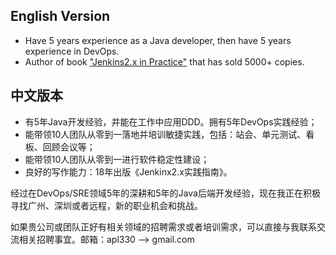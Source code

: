 
## English Version
- Have 5 years experience as a Java developer, then have 5 years experience in DevOps.
- Author of book ["Jenkins2.x in Practice"](https://item.jd.com/46026668231.html) that has sold 5000+ copies.

## 中文版本
- 有5年Java开发经验，并能在工作中应用DDD。拥有5年DevOps实践经验；
- 能带领10人团队从零到一落地并培训敏捷实践，包括：站会、单元测试、看板、回顾会议等；
- 能带领10人团队从零到一进行软件稳定性建设；
- 良好的写作能力：18年出版《Jenkinx2.x实践指南》。

经过在DevOps/SRE领域5年的深耕和5年的Java后端开发经验，现在我正在积极寻找广州、深圳或者远程，新的职业机会和挑战。

如果贵公司或团队正好有相关领域的招聘需求或者培训需求，可以直接与我联系交流相关招聘事宜。邮箱：apl330 --> gmail.com



